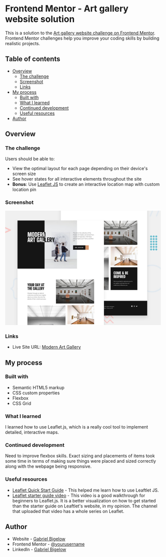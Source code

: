 # Frontend Mentor - Art gallery website solution

This is a solution to the [Art gallery website challenge on Frontend Mentor](https://www.frontendmentor.io/challenges/art-gallery-website-yVdrZlxyA). Frontend Mentor challenges help you improve your coding skills by building realistic projects.

## Table of contents

- [Overview](#overview)
  - [The challenge](#the-challenge)
  - [Screenshot](#screenshot)
  - [Links](#links)
- [My process](#my-process)
  - [Built with](#built-with)
  - [What I learned](#what-i-learned)
  - [Continued development](#continued-development)
  - [Useful resources](#useful-resources)
- [Author](#author)

## Overview

### The challenge

Users should be able to:

- View the optimal layout for each page depending on their device's screen size
- See hover states for all interactive elements throughout the site
- **Bonus**: Use [Leaflet JS](https://leafletjs.com/) to create an interactive location map with custom location pin

### Screenshot

![](./assets/preview.jpg)

### Links

- Live Site URL: [Modern Art Gallery](https://modernartgallery.netlify.app/)

## My process

### Built with

- Semantic HTML5 markup
- CSS custom properties
- Flexbox
- CSS Grid

### What I learned

I learned how to use Leaflet.js, which is a really cool tool to implement detailed, interactive maps.

### Continued development

Need to improve flexbox skills. Exact sizing and placements of items took some time in terms of making sure things were placed and sized correctly along with the webpage being responsive.

### Useful resources

- [Leaflet Quick Start Guide](https://leafletjs.com/examples/quick-start/) - This helped me learn how to use Leaftlet JS.
- [Leaflet starter guide video](https://www.youtube.com/watch?v=wVnimcQsuwk) - This video is a good walkthrough for beginners to Leaflet.js. It is a better visualization on how to get started than the starter guide on Leaftlet's website, in my opinion. The channel that uploaded that video has a whole series on Leaflet.

## Author

- Website - [Gabriel Bigelow](https://gabrielbigelow.com/)
- Frontend Mentor - [@yourusername](https://www.frontendmentor.io/profile/yourusername)
- LinkedIn - [Gabriel Bigelow](https://www.linkedin.com/in/gabriel-bigelow-b37b24232/)
